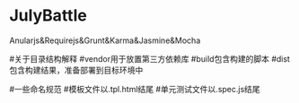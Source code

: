 # JulyBattle
Anularjs&amp;Requirejs&amp;Grunt&amp;Karma&amp;Jasmine&amp;Mocha


#关于目录结构解释
#vendor用于放置第三方依赖库
#build包含构建的脚本
#dist包含构建结果，准备部署到目标环境中

#一些命名规范
#模板文件以.tpl.html结尾
#单元测试文件以.spec.js结尾